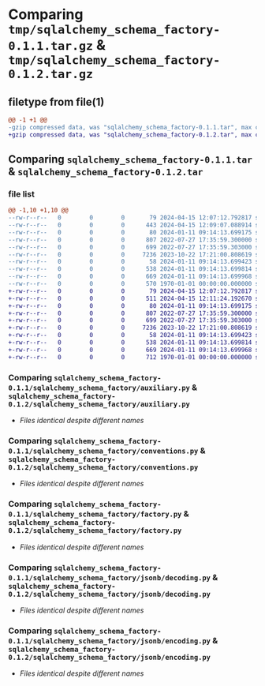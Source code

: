 # Comparing `tmp/sqlalchemy_schema_factory-0.1.1.tar.gz` & `tmp/sqlalchemy_schema_factory-0.1.2.tar.gz`

## filetype from file(1)

```diff
@@ -1 +1 @@
-gzip compressed data, was "sqlalchemy_schema_factory-0.1.1.tar", max compression
+gzip compressed data, was "sqlalchemy_schema_factory-0.1.2.tar", max compression
```

## Comparing `sqlalchemy_schema_factory-0.1.1.tar` & `sqlalchemy_schema_factory-0.1.2.tar`

### file list

```diff
@@ -1,10 +1,10 @@
--rw-r--r--   0        0        0       79 2024-04-15 12:07:12.792817 sqlalchemy_schema_factory-0.1.1/README.md
--rw-r--r--   0        0        0      443 2024-04-15 12:09:07.088914 sqlalchemy_schema_factory-0.1.1/pyproject.toml
--rw-r--r--   0        0        0       80 2024-01-11 09:14:13.699175 sqlalchemy_schema_factory-0.1.1/sqlalchemy_schema_factory/__init__.py
--rw-r--r--   0        0        0      807 2022-07-27 17:35:59.300000 sqlalchemy_schema_factory-0.1.1/sqlalchemy_schema_factory/auxiliary.py
--rw-r--r--   0        0        0      699 2022-07-27 17:35:59.303000 sqlalchemy_schema_factory-0.1.1/sqlalchemy_schema_factory/conventions.py
--rw-r--r--   0        0        0     7236 2023-10-22 17:21:00.808619 sqlalchemy_schema_factory-0.1.1/sqlalchemy_schema_factory/factory.py
--rw-r--r--   0        0        0       58 2024-01-11 09:14:13.699423 sqlalchemy_schema_factory-0.1.1/sqlalchemy_schema_factory/jsonb/__init__.py
--rw-r--r--   0        0        0      538 2024-01-11 09:14:13.699814 sqlalchemy_schema_factory-0.1.1/sqlalchemy_schema_factory/jsonb/decoding.py
--rw-r--r--   0        0        0      669 2024-01-11 09:14:13.699968 sqlalchemy_schema_factory-0.1.1/sqlalchemy_schema_factory/jsonb/encoding.py
--rw-r--r--   0        0        0      570 1970-01-01 00:00:00.000000 sqlalchemy_schema_factory-0.1.1/PKG-INFO
+-rw-r--r--   0        0        0       79 2024-04-15 12:07:12.792817 sqlalchemy_schema_factory-0.1.2/README.md
+-rw-r--r--   0        0        0      511 2024-04-15 12:11:24.192670 sqlalchemy_schema_factory-0.1.2/pyproject.toml
+-rw-r--r--   0        0        0       80 2024-01-11 09:14:13.699175 sqlalchemy_schema_factory-0.1.2/sqlalchemy_schema_factory/__init__.py
+-rw-r--r--   0        0        0      807 2022-07-27 17:35:59.300000 sqlalchemy_schema_factory-0.1.2/sqlalchemy_schema_factory/auxiliary.py
+-rw-r--r--   0        0        0      699 2022-07-27 17:35:59.303000 sqlalchemy_schema_factory-0.1.2/sqlalchemy_schema_factory/conventions.py
+-rw-r--r--   0        0        0     7236 2023-10-22 17:21:00.808619 sqlalchemy_schema_factory-0.1.2/sqlalchemy_schema_factory/factory.py
+-rw-r--r--   0        0        0       58 2024-01-11 09:14:13.699423 sqlalchemy_schema_factory-0.1.2/sqlalchemy_schema_factory/jsonb/__init__.py
+-rw-r--r--   0        0        0      538 2024-01-11 09:14:13.699814 sqlalchemy_schema_factory-0.1.2/sqlalchemy_schema_factory/jsonb/decoding.py
+-rw-r--r--   0        0        0      669 2024-01-11 09:14:13.699968 sqlalchemy_schema_factory-0.1.2/sqlalchemy_schema_factory/jsonb/encoding.py
+-rw-r--r--   0        0        0      712 1970-01-01 00:00:00.000000 sqlalchemy_schema_factory-0.1.2/PKG-INFO
```

### Comparing `sqlalchemy_schema_factory-0.1.1/sqlalchemy_schema_factory/auxiliary.py` & `sqlalchemy_schema_factory-0.1.2/sqlalchemy_schema_factory/auxiliary.py`

 * *Files identical despite different names*

### Comparing `sqlalchemy_schema_factory-0.1.1/sqlalchemy_schema_factory/conventions.py` & `sqlalchemy_schema_factory-0.1.2/sqlalchemy_schema_factory/conventions.py`

 * *Files identical despite different names*

### Comparing `sqlalchemy_schema_factory-0.1.1/sqlalchemy_schema_factory/factory.py` & `sqlalchemy_schema_factory-0.1.2/sqlalchemy_schema_factory/factory.py`

 * *Files identical despite different names*

### Comparing `sqlalchemy_schema_factory-0.1.1/sqlalchemy_schema_factory/jsonb/decoding.py` & `sqlalchemy_schema_factory-0.1.2/sqlalchemy_schema_factory/jsonb/decoding.py`

 * *Files identical despite different names*

### Comparing `sqlalchemy_schema_factory-0.1.1/sqlalchemy_schema_factory/jsonb/encoding.py` & `sqlalchemy_schema_factory-0.1.2/sqlalchemy_schema_factory/jsonb/encoding.py`

 * *Files identical despite different names*

